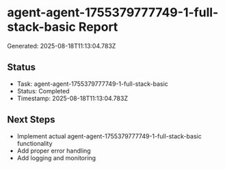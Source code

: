 # agent-agent-1755379777749-1-full-stack-basic Report

Generated: 2025-08-18T11:13:04.783Z

## Status
- Task: agent-agent-1755379777749-1-full-stack-basic
- Status: Completed
- Timestamp: 2025-08-18T11:13:04.783Z

## Next Steps
- Implement actual agent-agent-1755379777749-1-full-stack-basic functionality
- Add proper error handling
- Add logging and monitoring

